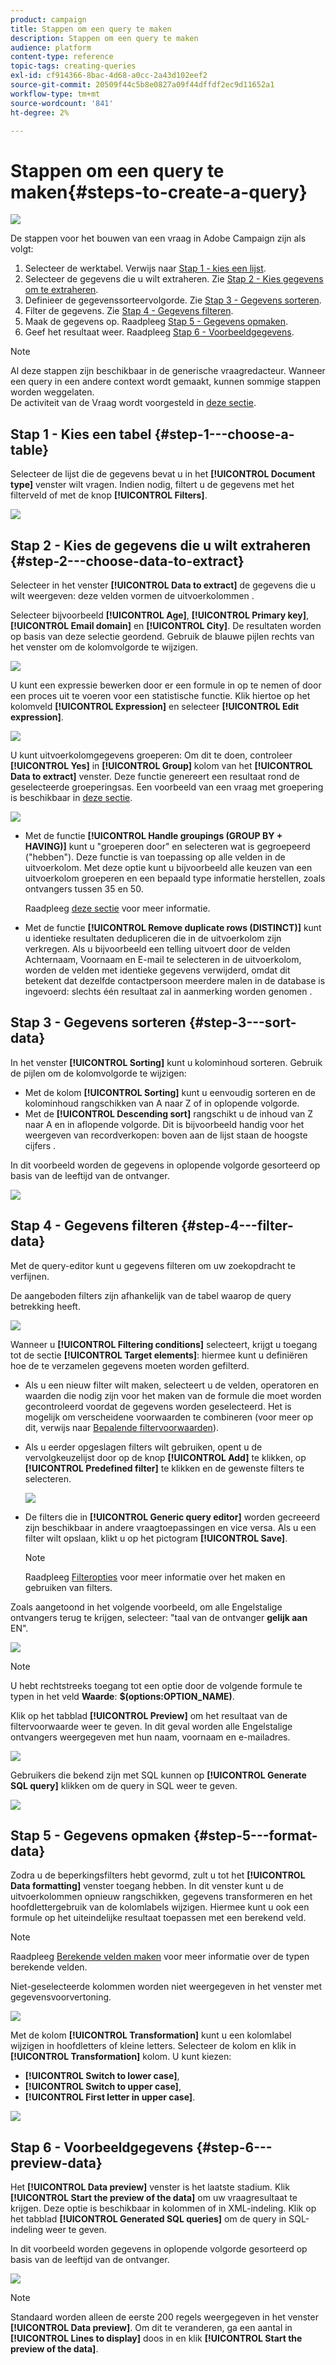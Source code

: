 ```yaml
---
product: campaign
title: Stappen om een query te maken
description: Stappen om een query te maken
audience: platform
content-type: reference
topic-tags: creating-queries
exl-id: cf914366-8bac-4d68-a0cc-2a43d102eef2
source-git-commit: 20509f44c5b8e0827a09f44dffdf2ec9d11652a1
workflow-type: tm+mt
source-wordcount: '841'
ht-degree: 2%

---
```


# Stappen om een query te maken{#steps-to-create-a-query}

![](../../assets/common.svg)

De stappen voor het bouwen van een vraag in Adobe Campaign zijn als volgt:

1. Selecteer de werktabel. Verwijs naar [Stap 1 - kies een lijst](#step-1---choose-a-table).
1. Selecteer de gegevens die u wilt extraheren. Zie [Stap 2 - Kies gegevens om te extraheren](#step-2---choose-data-to-extract).
1. Definieer de gegevenssorteervolgorde. Zie [Stap 3 - Gegevens sorteren](#step-3---sort-data).
1. Filter de gegevens. Zie [Stap 4 - Gegevens filteren](#step-4---filter-data).
1. Maak de gegevens op. Raadpleeg [Stap 5 - Gegevens opmaken](#step-5---format-data).
1. Geef het resultaat weer. Raadpleeg [Stap 6 - Voorbeeldgegevens](#step-6---preview-data).

>[!NOTE]
>
>Al deze stappen zijn beschikbaar in de generische vraagredacteur. Wanneer een query in een andere context wordt gemaakt, kunnen sommige stappen worden weggelaten.\
>De activiteit van de Vraag wordt voorgesteld in [deze sectie](../../workflow/using/query.md).

## Stap 1 - Kies een tabel {#step-1---choose-a-table}

Selecteer de lijst die de gegevens bevat u in het **[!UICONTROL Document type]** venster wilt vragen. Indien nodig, filtert u de gegevens met het filterveld of met de knop **[!UICONTROL Filters]**.

![](assets/query_editor_nveau_21.png)

## Stap 2 - Kies de gegevens die u wilt extraheren {#step-2---choose-data-to-extract}

Selecteer in het venster **[!UICONTROL Data to extract]** de gegevens die u wilt weergeven: deze velden vormen de uitvoerkolommen .

Selecteer bijvoorbeeld **[!UICONTROL Age]**, **[!UICONTROL Primary key]**, **[!UICONTROL Email domain]** en **[!UICONTROL City]**. De resultaten worden op basis van deze selectie geordend. Gebruik de blauwe pijlen rechts van het venster om de kolomvolgorde te wijzigen.

![](assets/query_editor_nveau_01.png)

U kunt een expressie bewerken door er een formule in op te nemen of door een proces uit te voeren voor een statistische functie. Klik hiertoe op het kolomveld **[!UICONTROL Expression]** en selecteer **[!UICONTROL Edit expression]**.

![](assets/query_editor_nveau_97.png)

U kunt uitvoerkolomgegevens groeperen: Om dit te doen, controleer **[!UICONTROL Yes]** in **[!UICONTROL Group]** kolom van het **[!UICONTROL Data to extract]** venster. Deze functie genereert een resultaat rond de geselecteerde groeperingsas. Een voorbeeld van een vraag met groepering is beschikbaar in [deze sectie](../../workflow/using/querying-delivery-information.md).

![](assets/query_editor_nveau_56.png)

* Met de functie **[!UICONTROL Handle groupings (GROUP BY + HAVING)]** kunt u &quot;groeperen door&quot; en selecteren wat is gegroepeerd (&quot;hebben&quot;). Deze functie is van toepassing op alle velden in de uitvoerkolom. Met deze optie kunt u bijvoorbeeld alle keuzen van een uitvoerkolom groeperen en een bepaald type informatie herstellen, zoals ontvangers tussen 35 en 50.

   Raadpleeg [deze sectie](../../workflow/using/querying-using-grouping-management.md) voor meer informatie.

* Met de functie **[!UICONTROL Remove duplicate rows (DISTINCT)]** kunt u identieke resultaten dedupliceren die in de uitvoerkolom zijn verkregen. Als u bijvoorbeeld een telling uitvoert door de velden Achternaam, Voornaam en E-mail te selecteren in de uitvoerkolom, worden de velden met identieke gegevens verwijderd, omdat dit betekent dat dezelfde contactpersoon meerdere malen in de database is ingevoerd: slechts één resultaat zal in aanmerking worden genomen .

## Stap 3 - Gegevens sorteren {#step-3---sort-data}

In het venster **[!UICONTROL Sorting]** kunt u kolominhoud sorteren. Gebruik de pijlen om de kolomvolgorde te wijzigen:

* Met de kolom **[!UICONTROL Sorting]** kunt u eenvoudig sorteren en de kolominhoud rangschikken van A naar Z of in oplopende volgorde.
* Met de **[!UICONTROL Descending sort]** rangschikt u de inhoud van Z naar A en in aflopende volgorde. Dit is bijvoorbeeld handig voor het weergeven van recordverkopen: boven aan de lijst staan de hoogste cijfers .

In dit voorbeeld worden de gegevens in oplopende volgorde gesorteerd op basis van de leeftijd van de ontvanger.

![](assets/query_editor_nveau_57.png)

## Stap 4 - Gegevens filteren {#step-4---filter-data}

Met de query-editor kunt u gegevens filteren om uw zoekopdracht te verfijnen.

De aangeboden filters zijn afhankelijk van de tabel waarop de query betrekking heeft.

![](assets/query_editor_nveau_09.png)

Wanneer u **[!UICONTROL Filtering conditions]** selecteert, krijgt u toegang tot de sectie **[!UICONTROL Target elements]**: hiermee kunt u definiëren hoe de te verzamelen gegevens moeten worden gefilterd.

* Als u een nieuw filter wilt maken, selecteert u de velden, operatoren en waarden die nodig zijn voor het maken van de formule die moet worden gecontroleerd voordat de gegevens worden geselecteerd. Het is mogelijk om verscheidene voorwaarden te combineren (voor meer op dit, verwijs naar [Bepalende filtervoorwaarden](../../platform/using/defining-filter-conditions.md)).
* Als u eerder opgeslagen filters wilt gebruiken, opent u de vervolgkeuzelijst door op de knop **[!UICONTROL Add]** te klikken, op **[!UICONTROL Predefined filter]** te klikken en de gewenste filters te selecteren.

   ![](assets/query_editor_15.png)

* De filters die in **[!UICONTROL Generic query editor]** worden gecreeerd zijn beschikbaar in andere vraagtoepassingen en vice versa. Als u een filter wilt opslaan, klikt u op het pictogram **[!UICONTROL Save]**.

   >[!NOTE]
   >
   >Raadpleeg [Filteropties](../../platform/using/filtering-options.md) voor meer informatie over het maken en gebruiken van filters.

Zoals aangetoond in het volgende voorbeeld, om alle Engelstalige ontvangers terug te krijgen, selecteer: &quot;taal van de ontvanger **gelijk aan** EN&quot;.

![](assets/query_editor_nveau_89.png)

>[!NOTE]
>
>U hebt rechtstreeks toegang tot een optie door de volgende formule te typen in het veld **Waarde**: **$(options:OPTION_NAME)**.

Klik op het tabblad **[!UICONTROL Preview]** om het resultaat van de filtervoorwaarde weer te geven. In dit geval worden alle Engelstalige ontvangers weergegeven met hun naam, voornaam en e-mailadres.

![](assets/query_editor_nveau_98.png)

Gebruikers die bekend zijn met SQL kunnen op **[!UICONTROL Generate SQL query]** klikken om de query in SQL weer te geven.

![](assets/query_editor_nveau_99.png)

## Stap 5 - Gegevens opmaken {#step-5---format-data}

Zodra u de beperkingsfilters hebt gevormd, zult u tot het **[!UICONTROL Data formatting]** venster toegang hebben. In dit venster kunt u de uitvoerkolommen opnieuw rangschikken, gegevens transformeren en het hoofdlettergebruik van de kolomlabels wijzigen. Hiermee kunt u ook een formule op het uiteindelijke resultaat toepassen met een berekend veld.

>[!NOTE]
>
>Raadpleeg [Berekende velden maken](../../platform/using/defining-filter-conditions.md#creating-calculated-fields) voor meer informatie over de typen berekende velden.

Niet-geselecteerde kolommen worden niet weergegeven in het venster met gegevensvoorvertoning.

![](assets/query_editor_nveau_10.png)

Met de kolom **[!UICONTROL Transformation]** kunt u een kolomlabel wijzigen in hoofdletters of kleine letters. Selecteer de kolom en klik in **[!UICONTROL Transformation]** kolom. U kunt kiezen:

* **[!UICONTROL Switch to lower case]**,
* **[!UICONTROL Switch to upper case]**,
* **[!UICONTROL First letter in upper case]**.

![](assets/query_editor_nveau_42.png)

## Stap 6 - Voorbeeldgegevens {#step-6---preview-data}

Het **[!UICONTROL Data preview]** venster is het laatste stadium. Klik **[!UICONTROL Start the preview of the data]** om uw vraagresultaat te krijgen. Deze optie is beschikbaar in kolommen of in XML-indeling. Klik op het tabblad **[!UICONTROL Generated SQL queries]** om de query in SQL-indeling weer te geven.

In dit voorbeeld worden gegevens in oplopende volgorde gesorteerd op basis van de leeftijd van de ontvanger.

![](assets/query_editor_nveau_11.png)

>[!NOTE]
>
>Standaard worden alleen de eerste 200 regels weergegeven in het venster **[!UICONTROL Data preview]**. Om dit te veranderen, ga een aantal in **[!UICONTROL Lines to display]** doos in en klik **[!UICONTROL Start the preview of the data]**.
